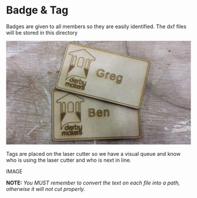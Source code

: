 Badge & Tag
==========
Badges are given to all members so they are easily identified. The dxf files will be stored in this directory

![alt tag](https://raw.githubusercontent.com/DerbyMakers/LaserCutter/master/Badge%20&%20Tag/img/Badge.jpg)

Tags are placed on the laser cutter so we have a visual queue and know who is using the laser cutter and who is next in line.

IMAGE

**NOTE:** *You MUST remember to convert the text on each file into a path, otherwise it will not cut properly.*
